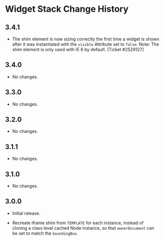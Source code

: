 Widget Stack Change History
===========================

3.4.1
-----

-   The shim element is now sizing correctly the first time a widget is shown after it was instantiated with the `visible` Attribute set to `false`. Note: The shim element is only used with IE 6 by default. \[Ticket \#2529127\]

3.4.0
-----

-   No changes.

3.3.0
-----

-   No changes.

3.2.0
-----

-   No changes.

3.1.1
-----

-   No changes.

3.1.0
-----

-   No changes.

3.0.0
-----

-   Initial release.

-   Recreate iframe shim from `TEMPLATE` for each instance, instead of cloning a class level cached Node instance, so that `ownerDocument` can be set to match the `boundingBox`.
